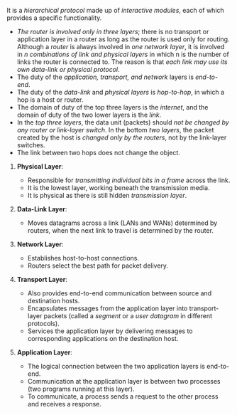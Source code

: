  It is a *hierarchical protocol* made up of *interactive modules*, each of which provides a specific functionality. 

- *The router is involved only in three layers*; there is no transport or application layer in a router as long as the router is used only for routing. Although a *router* is always involved in *one network layer*, it is involved in *n combinations of link and physical layers* in which n is the number of links the router is connected to. The reason is that *each link may use its own data-link or physical protocol*.
- The duty of the *application, transport, and network* layers is *end-to-end*.
- The duty of the *data-link* and *physical layers* is *hop-to-hop*, in which a hop is a host or router. 
- The domain of duty of the top three layers is the *internet*, and the domain of duty of the two lower layers is the *link*.
-  In the *top three layers*, the data unit (packets) should *not be changed by any router or link-layer switch*. In the bottom *two layers*, the packet created by the host is *changed only by the routers*, not by the link-layer switches.
- The link between two hops does not change the object.

1. **Physical Layer**: 
   - Responsible for *transmitting individual bits in a frame* across the link.
   - It is the lowest layer, working beneath the transmission media.
   - It is physical as there is still hidden *transmission layer*.

2. **Data-Link Layer**:
   - Moves datagrams across a link (LANs and WANs) determined by routers, when the next link to travel is determined by the router.

3. **Network Layer**:
   - Establishes host-to-host connections.
   - Routers select the best path for packet delivery.

4. **Transport Layer**:
   - Also provides end-to-end communication between source and destination hosts.
   - Encapsulates messages from the application layer into transport-layer packets (called a *segment* or a *user datagram* in different protocols).
   - Services the application layer by delivering messages to corresponding applications on the destination host.

5. **Application Layer**:
   - The logical connection between the two application layers is end-to-end.
   - Communication at the application layer is between two processes (two programs running at this layer). 
   - To communicate, a process sends a request to the other process and receives a response.
